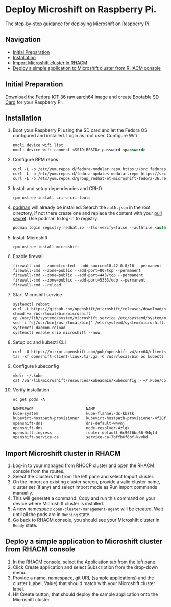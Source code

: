 # Deploy Microshift on Raspberry Pi.

The step-by-step guidance for deploying Microshift on Raspberry Pi.

## Navigation

- [Initial Preparation](#initial-preparation)
- [Installation](#installation)
- [Import Microshift cluster in RHACM](#import-microshift-cluster-in-rhacm)
- [Deploy a simple application to Microshift cluster from RHACM console](#deploy-a-simple-application-to-microshift-cluster-from-rhacm-console)

## Initial Preparation

Download the [Fedora IOT](https://getfedora.org/en/iot/download/) 36 raw aarch64 image and create [Bootable SD Card](https://docs.fedoraproject.org/en-US/iot/physical-device-setup/)
for your Raspberry Pi.
   
## Installation

1. Boot your Raspberry Pi using the SD card and let the Fedora OS configured and installed. Login as root user. Configure Wifi
   ```markdown
   nmcli device wifi list
   nmcli device wifi connect <SSID|BSSID> password <password>
   ```
2. Configure RPM repos
   ```markdown
   curl -L -o /etc/yum.repos.d/fedora-modular.repo https://src.fedoraproject.org/rpms/fedora-repos/raw/rawhide/f/fedora-modular.repo
   curl -L -o /etc/yum.repos.d/fedora-updates-modular.repo https://src.fedoraproject.org/rpms/fedora-repos/raw/rawhide/f/fedora-updates-modular.repo
   curl -L -o /etc/yum.repos.d/group_redhat-et-microshift-fedora-36.repo https://copr.fedorainfracloud.org/coprs/g/redhat-et/microshift/repo/fedora-36/group_redhat-et-microshift-fedora-36.repo
   ```
3. Install and setup dependencies and CRI-O
   ```markdown
   rpm-ostree install cri-o cri-tools
   ```
4. [podman](https://podman.io/) will already be installed. Search the `auth.json` in the root directory, if not there create one and replace the content
with your [pull secret](https://cloud.redhat.com/openshift/install/pull-secret). Use podman to log-in to registry.
   ```markdown
   podman login registry.redhat.io --tls-verify=false --authfile <authfile_path>
   ```
5. Install Microshift
   ```markdown
   rpm-ostree install microshift
   ```
6. Enable firewall
   ```markdown
   firewall-cmd --zone=trusted --add-source=10.42.0.0/16 --permanent
   firewall-cmd --zone=public --add-port=80/tcp --permanent
   firewall-cmd --zone=public --add-port=443/tcp --permanent
   firewall-cmd --zone=public --add-port=5353/udp --permanent
   firewall-cmd --reload
   ```
7. Start Microshift service
   ```markdown
   systemctl reboot
   curl -L https://github.com/openshift/microshift/releases/download/nightly/microshift-linux-arm64 > /usr/local/bin/microshift
   chmod +x /usr/local/bin/microshift
   cp /usr/lib/systemd/system/microshift.service /etc/systemd/system/microshift.service
   sed -i "s|/usr/bin|/usr/local/bin|" /etc/systemd/system/microshift.service
   systemctl daemon-reload
   systemctl enable crio microshift --now
   ``` 
8. Setup oc and kubectl CLI
   ```markdown
   curl -O https://mirror.openshift.com/pub/openshift-v4/arm64/clients/ocp/stable/openshift-client-linux.tar.gz
   tar -xf openshift-client-linux.tar.gz -C /usr/local/bin oc kubectl
   ```
9. Configure kubeconfig
   ```markdown
   mkdir ~/.kube
   cat /var/lib/microshift/resources/kubeadmin/kubeconfig > ~/.kube/config
   ```
10. Verify installation
     ```markdown
     oc get pods -A
   
     NAMESPACE                       NAME                                  READY   STATUS    RESTARTS   AGE
     kube-system                     kube-flannel-ds-kbztk                 1/1     Running   0          10m
     kubevirt-hostpath-provisioner   kubevirt-hostpath-provisioner-4f28f   1/1     Running   0          6m29s
     openshift-dns                   dns-default-w4vnj                     2/2     Running   0          10m
     openshift-dns                   node-resolver-4zlgk                   1/1     Running   0          10m
     openshift-ingress               router-default-6c96f6bc66-94gfd       1/1     Running   0          10m
     openshift-service-ca            service-ca-7bffb6f6bf-kvvkd           1/1     Running   0          10m
     ```

## Import Microshift cluster in RHACM

1. Log-in to your managed from RHOCP cluster and open the RHACM console from the routes.
2. Select the Clusters tab from the left pane and select Import cluster.
3. On the Import an existing cluster screen, provide a valid cluster name, cluster set (if any) and select import mode as Run import commands manually.
4. This will generate a command. Copy and run this command on your device where Microshift cluster is installed.
5. A new namespace `open-cluster-management-agent` will be created. Wait until all the pods are in `Running` state.
6. Go back to RHACM console, you should see your Microshift cluster in `Ready` state.

## Deploy a simple application to Microshift cluster from RHACM console

1. In the RHACM console, select the Application tab from the left pane.
2. Click Create application and select Subscription from the drop-down menu.
3. Provide a name, namespace, git URL ([sample applications](https://github.com/stolostron/application-samples)) and the cluster (Label, Value) that should match with 
your Microshift cluster label.
4. Hit Create button, that should deploy the sample application onto the Microshift cluster.